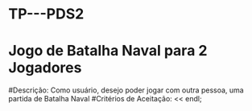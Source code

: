 # TP---PDS2
# Jogo de Batalha Naval para 2 Jogadores
#Descrição: Como usuário, desejo poder jogar com outra pessoa, uma partida de Batalha Naval
#Critérios de Aceitação: << endl;
